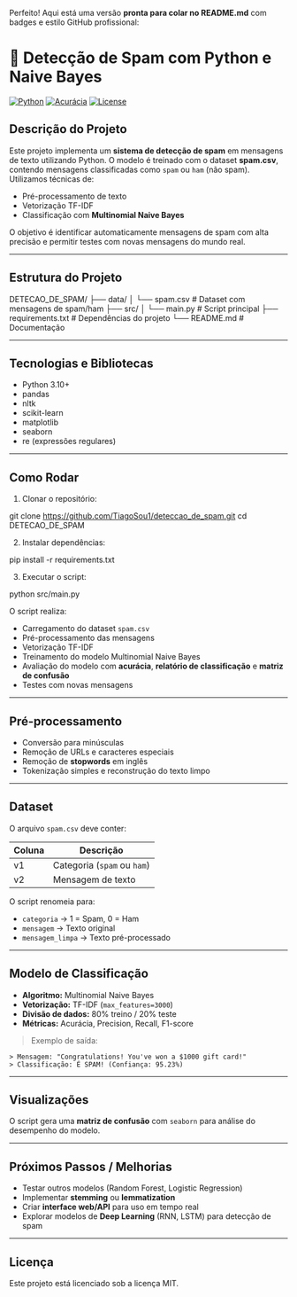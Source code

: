 Perfeito! Aqui está uma versão **pronta para colar no README.md** com badges e estilo GitHub profissional:


# 📨 Detecção de Spam com Python e Naive Bayes

[![Python](https://img.shields.io/badge/Python-3.10+-blue?logo=python)](https://www.python.org/)
[![Acurácia](https://img.shields.io/badge/Acurácia-0.98-green)](#modelo-de-classificação)
[![License](https://img.shields.io/badge/License-MIT-yellow)](LICENSE)

## Descrição do Projeto

Este projeto implementa um **sistema de detecção de spam** em mensagens de texto utilizando Python. O modelo é treinado com o dataset **spam.csv**, contendo mensagens classificadas como `spam` ou `ham` (não spam). Utilizamos técnicas de:

- Pré-processamento de texto
- Vetorização TF-IDF
- Classificação com **Multinomial Naive Bayes**

O objetivo é identificar automaticamente mensagens de spam com alta precisão e permitir testes com novas mensagens do mundo real.

---

## Estrutura do Projeto



DETECAO_DE_SPAM/
├── data/
│   └── spam.csv            # Dataset com mensagens de spam/ham
├── src/
│   └── main.py             # Script principal
├── requirements.txt        # Dependências do projeto
└── README.md               # Documentação



---

## Tecnologias e Bibliotecas

- Python 3.10+
- pandas
- nltk
- scikit-learn
- matplotlib
- seaborn
- re (expressões regulares)

---

## Como Rodar

1. Clonar o repositório:

git clone https://github.com/TiagoSou1/deteccao_de_spam.git
cd DETECAO_DE_SPAM


2. Instalar dependências:

pip install -r requirements.txt


3. Executar o script:

python src/main.py

O script realiza:

* Carregamento do dataset `spam.csv`
* Pré-processamento das mensagens
* Vetorização TF-IDF
* Treinamento do modelo Multinomial Naive Bayes
* Avaliação do modelo com **acurácia**, **relatório de classificação** e **matriz de confusão**
* Testes com novas mensagens

---

## Pré-processamento

* Conversão para minúsculas
* Remoção de URLs e caracteres especiais
* Remoção de **stopwords** em inglês
* Tokenização simples e reconstrução do texto limpo

---

## Dataset

O arquivo `spam.csv` deve conter:

| Coluna | Descrição                   |
| ------ | --------------------------- |
| v1     | Categoria (`spam` ou `ham`) |
| v2     | Mensagem de texto           |

O script renomeia para:

* `categoria` → 1 = Spam, 0 = Ham
* `mensagem` → Texto original
* `mensagem_limpa` → Texto pré-processado

---

## Modelo de Classificação

* **Algoritmo:** Multinomial Naive Bayes
* **Vetorização:** TF-IDF (`max_features=3000`)
* **Divisão de dados:** 80% treino / 20% teste
* **Métricas:** Acurácia, Precision, Recall, F1-score

> Exemplo de saída:

```text
> Mensagem: "Congratulations! You've won a $1000 gift card!"
> Classificação: É SPAM! (Confiança: 95.23%)
```

---

## Visualizações

O script gera uma **matriz de confusão** com `seaborn` para análise do desempenho do modelo.

---

## Próximos Passos / Melhorias

* Testar outros modelos (Random Forest, Logistic Regression)
* Implementar **stemming** ou **lemmatization**
* Criar **interface web/API** para uso em tempo real
* Explorar modelos de **Deep Learning** (RNN, LSTM) para detecção de spam

---

## Licença

Este projeto está licenciado sob a licença MIT.
